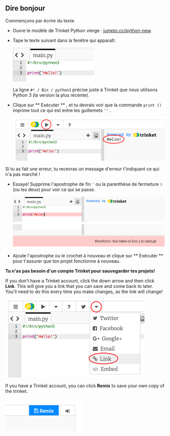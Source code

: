 ## Dire bonjour

Commençons par écrire du texte.

+ Ouvre le modèle de Trinket Python vierge : <a href="http://jumpto.cc/python-new" target="_blank">jumpto.cc/python-new</a>.

+ Tape le texte suivant dans la fenêtre qui apparaît:
    
    ![screenshot](images/me-hi.png)
    
    La ligne ` #! / Bin / python3 ` précise juste à Trinket que nous utilisons Python 3 (la version la plus récente).

+ Clique sur ** Exécuter ** , et tu devrais voir que la commande ` print () ` imprime tout ce qui est entre les guillemets ` '' ` .
    
    ![screenshot](images/me-hi-test.png)

Si tu as fait une erreur, tu recevras un message d'erreur t'indiquant ce qui n'a pas marché !

+ Essaye! Supprime l'apostrophe de fin ` ' ` ou la parenthèse de fermeture `) ` (ou les deux) pour voir ce qui se passe.
    
    ![screenshot](images/me-syntax.png)

+ Ajoute l'apostrophe ou le crochet à nouveau et clique sur ** Exécuter ** pour t'assurer que ton projet fonctionne à nouveau.

**Tu n'as pas besoin d'un compte Trinket pour sauvegarder tes projets!**

If you don't have a Trinket account, click the down arrow and then click **Link**. This will give you a link that you can save and come back to later. You'll need to do this every time you make changes, as the link will change!

![screenshot](images/me-link.png)

If you have a Trinket account, you can click **Remix** to save your own copy of the trinket.

![screenshot](images/me-remix.png)